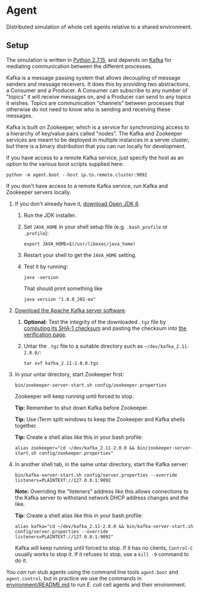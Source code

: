 # Agent

Distributed simulation of whole cell agents relative to a shared environment.

## Setup

The simulation is written in [Python 2.7.15](https://www.python.org/), and depends on [Kafka](https://kafka.apache.org/) for mediating communication between the different processes.

Kafka is a message passing system that allows decoupling of message senders and message receivers. It does this by providing two abstractions, a Consumer and a Producer. A Consumer can subscribe to any number of "topics" it will receive messages on, and a Producer can send to any topics it wishes. Topics are communication "channels" between processes that otherwise do not need to know who is sending and receiving these messages.

Kafka is built on Zookeeper, which is a service for synchronizing access to a hierarchy of key/value pairs called "nodes". The Kafka and Zookeeper services are meant to be deployed in multiple instances in a server cluster, but there is a binary distribution that you can run locally for development.

If you have access to a remote Kafka service, just specify the host as an option to the various boot scripts supplied here:

   `python -m agent.boot --host ip.to.remote.cluster:9092`

If you don't have access to a remote Kafka service, run Kafka and Zookeeper servers locally.

1. If you don't already have it, [download Open JDK 8](https://jdk.java.net/8/).
   1. Run the JDK installer.
   2. Set `JAVA_HOME` in your shell setup file (e.g. `.bash_profile` or `.profile`):

      `export JAVA_HOME=$(/usr/libexec/java_home)`

   3. Restart your shell to get the `JAVA_HOME` setting.
   4. Test it by running:

      `java -version`

      That should print something like

      `java version "1.8.0_202-ea"`

2. [Download the Apache Kafka server software](https://www.apache.org/dyn/closer.cgi?path=/kafka/2.0.0/kafka_2.11-2.0.0.tgz).
   1. **Optional:** Test the integrity of the downloaded `.tgz` file by [computing its SHA-1 checksum](https://www.apache.org/info/verification.html)
and pasting the checksum into [the verification page](https://www.apache.org/info/verification.html).
   2. Untar the `.tgz` file to a suitable directory such as `~/dev/kafka_2.11-2.0.0/`:

      `tar xvf kafka_2.11-2.0.0.tgz`

3. In your untar directory, start Zookeeper first:

   `bin/zookeeper-server-start.sh config/zookeeper.properties`

   Zookeeper will keep running until forced to stop.

   **Tip:** Remember to shut down Kafka before Zookeeper.

   **Tip:** Use iTerm split windows to keep the Zookeeper and Kafka shells together.

   **Tip:** Create a shell alias like this in your bash profile:

   `alias zookeeper="cd ~/dev/kafka_2.11-2.0.0 && bin/zookeeper-server-start.sh config/zookeeper.properties"`

4. In another shell tab, in the same untar directory, start the Kafka server:

   `bin/kafka-server-start.sh config/server.properties --override listeners=PLAINTEXT://127.0.0.1:9092`

   **Note:** Overriding the "listeners" address like this allows connections to the Kafka server to withstand network DHCP address changes and the like.

   **Tip:** Create a shell alias like this in your bash profile:

   `alias kafka="cd ~/dev/kafka_2.11-2.0.0 && bin/kafka-server-start.sh config/server.properties --override listeners=PLAINTEXT://127.0.0.1:9092"`

   Kafka will keep running until forced to stop.
   If it has no clients, `Control-C` usually works to stop it.
   If it refuses to stop, use a `kill -9` command to do it.

You _can_ run stub agents using the command line tools `agent.boot` and `agent.control`, but
in practice we use the commands in [environment/README.md](../environment/README.md) to run
_E. coli_ cell agents and their environment.
